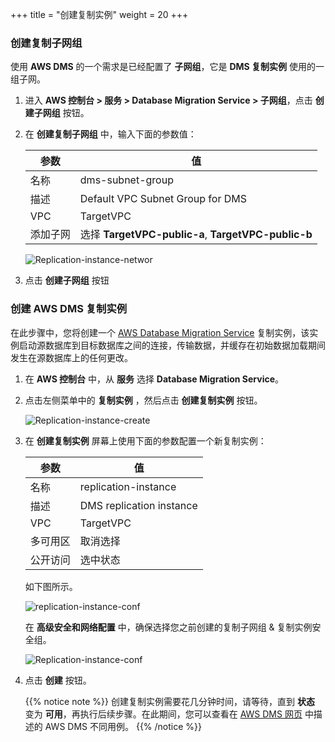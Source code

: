 +++
title = "创建复制实例"
weight = 20
+++

### 创建复制子网组

使用 **AWS DMS** 的一个需求是已经配置了 **子网组**，它是 **DMS 复制实例** 使用的一组子网。

1. 进入 **AWS 控制台 > 服务 > Database Migration Service > 子网组**，点击 **创建子网组** 按钮。
2. 在 **创建复制子网组** 中，输入下面的参数值：

    | 参数                 | 值                       |
    | ------------------- | ------------------------ |
    | 名称                 | dms-subnet-group                 |
    | 描述                 | Default VPC Subnet Group for DMS |
    | VPC                 | TargetVPC                        |
    | 添加子网             | 选择 **TargetVPC-public-a**, **TargetVPC-public-b** |

    ![Replication-instance-networ](/db-mig/subnet-group.zh.png)

3. 点击 **创建子网组** 按钮

### 创建 AWS DMS 复制实例

在此步骤中，您将创建一个 <a href="https://aws.amazon.com/cn/dms/" target="_blank" rel="noopener noreferrer">AWS Database Migration Service</a> 复制实例，该实例启动源数据库到目标数据库之间的连接，传输数据，并缓存在初始数据加载期间发生在源数据库上的任何更改。


1. 在 **AWS 控制台** 中，从 **服务** 选择 **Database Migration Service**。  

2. 点击左侧菜单中的 **复制实例** ，然后点击 **创建复制实例** 按钮。

    ![Replication-instance-create](/db-mig/Replication-instance-create.zh.png)

3. 在 **创建复制实例** 屏幕上使用下面的参数配置一个新复制实例：

    | 参数                 | 值                       |
    | ------------------- | ------------------------ |
    | 名称                 | replication-instance     |
    | 描述                 | DMS replication instance |
    | VPC                  | TargetVPC               |
    | 多可用区              | 取消选择                |
    | 公开访问              | 选中状态                  |

    如下图所示。


    ![replication-instance-conf](/db-mig/replication-instance-conf.zh.png)


    在 **高级安全和网络配置** 中，确保选择您之前创建的复制子网组 & 复制实例安全组。

    ![Replication-instance-conf](/db-mig/advanced-security.zh.png)



4. 点击 **创建** 按钮。

    {{% notice note %}}
创建复制实例需要花几分钟时间，请等待，直到 **状态** 变为 **可用**，再执行后续步骤。在此期间，您可以查看在 <a href="https://aws.amazon.com/cn/dms/" target="_blank" rel="noopener noreferrer">AWS DMS 网页</a> 中描述的 AWS DMS 不同用例。
{{% /notice %}}

